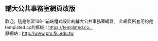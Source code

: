 ## 輔大公共事務室網頁改版
歡迎，這是修習108-1前端程式設計的輔大公共事務室網頁。 此網頁所套用的是templated.co的模板：https://templated.co。 <br>
原網站：http://www.pro.fju.edu.tw
